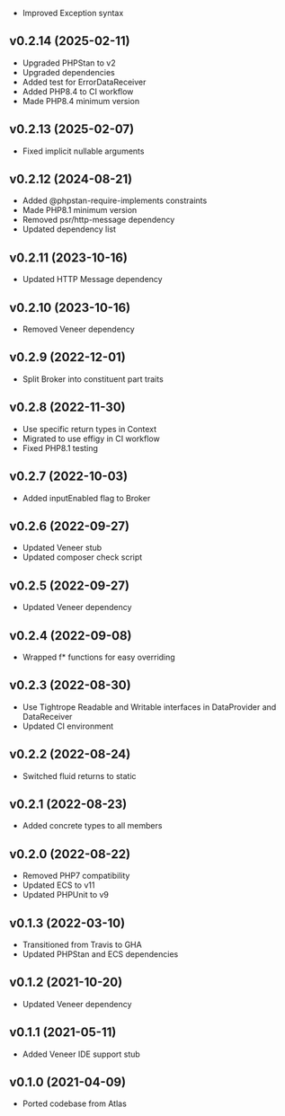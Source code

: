 * Improved Exception syntax

## v0.2.14 (2025-02-11)
* Upgraded PHPStan to v2
* Upgraded dependencies
* Added test for ErrorDataReceiver
* Added PHP8.4 to CI workflow
* Made PHP8.4 minimum version

## v0.2.13 (2025-02-07)
* Fixed implicit nullable arguments

## v0.2.12 (2024-08-21)
* Added @phpstan-require-implements constraints
* Made PHP8.1 minimum version
* Removed psr/http-message dependency
* Updated dependency list

## v0.2.11 (2023-10-16)
* Updated HTTP Message dependency

## v0.2.10 (2023-10-16)
* Removed Veneer dependency

## v0.2.9 (2022-12-01)
* Split Broker into constituent part traits

## v0.2.8 (2022-11-30)
* Use specific return types in Context
* Migrated to use effigy in CI workflow
* Fixed PHP8.1 testing

## v0.2.7 (2022-10-03)
* Added inputEnabled flag to Broker

## v0.2.6 (2022-09-27)
* Updated Veneer stub
* Updated composer check script

## v0.2.5 (2022-09-27)
* Updated Veneer dependency

## v0.2.4 (2022-09-08)
* Wrapped f* functions for easy overriding

## v0.2.3 (2022-08-30)
* Use Tightrope Readable and Writable interfaces in DataProvider and DataReceiver
* Updated CI environment

## v0.2.2 (2022-08-24)
* Switched fluid returns to static

## v0.2.1 (2022-08-23)
* Added concrete types to all members

## v0.2.0 (2022-08-22)
* Removed PHP7 compatibility
* Updated ECS to v11
* Updated PHPUnit to v9

## v0.1.3 (2022-03-10)
* Transitioned from Travis to GHA
* Updated PHPStan and ECS dependencies

## v0.1.2 (2021-10-20)
* Updated Veneer dependency

## v0.1.1 (2021-05-11)
* Added Veneer IDE support stub

## v0.1.0 (2021-04-09)
* Ported codebase from Atlas
